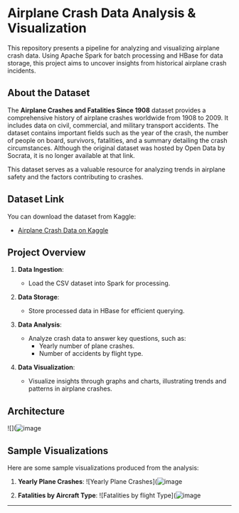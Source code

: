 # Airplane Crash Data Analysis & Visualization

This repository presents a pipeline for analyzing and visualizing airplane crash data. Using Apache Spark for batch processing and HBase for data storage, this project aims to uncover insights from historical airplane crash incidents.

## About the Dataset

The **Airplane Crashes and Fatalities Since 1908** dataset provides a comprehensive history of airplane crashes worldwide from 1908 to 2009. It includes data on civil, commercial, and military transport accidents. The dataset contains important fields such as the year of the crash, the number of people on board, survivors, fatalities, and a summary detailing the crash circumstances. Although the original dataset was hosted by Open Data by Socrata, it is no longer available at that link.

This dataset serves as a valuable resource for analyzing trends in airplane safety and the factors contributing to crashes.

## Dataset Link
You can download the dataset from Kaggle:
- [Airplane Crash Data on Kaggle](https://www.kaggle.com/datasets/saurograndi/airplane-crashes-since-1908/data?fbclid=IwY2xjawFuBw5leHRuA2FlbQIxMAABHT-1JuJhduEwm-uBDjrOdXKmRGHEN1m9ny4CNriPmyB_0aXjVbv6cQ6PvQ_aem_4nKJwPKDKvEQoti0J03J-g)

## Project Overview

1. **Data Ingestion**:
   - Load the CSV dataset into Spark for processing.

2. **Data Storage**:
   - Store processed data in HBase for efficient querying.

3. **Data Analysis**:
   - Analyze crash data to answer key questions, such as:
     - Yearly number of plane crashes.
     - Number of accidents by flight type.

4. **Data Visualization**:
   - Visualize insights through graphs and charts, illustrating trends and patterns in airplane crashes.

## Architecture

![](![image](https://github.com/user-attachments/assets/826f51ac-68e3-4fe2-9413-7f016782f38a)

## Sample Visualizations

Here are some sample visualizations produced from the analysis:

1. **Yearly Plane Crashes**:
   ![Yearly Plane Crashes](![image](https://github.com/user-attachments/assets/17ad3cb1-0402-48d3-8af4-7b3f533ae8c0)

2. **Fatalities by Aircraft Type**:
   ![Fatalities by flight Type](![image](https://github.com/user-attachments/assets/9c6ecc21-0088-422e-b14f-7831ed8f5943)


---
